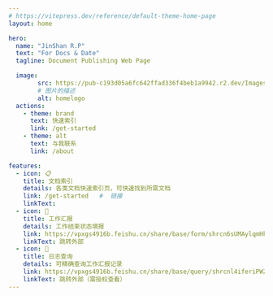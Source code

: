 ```yaml
---
# https://vitepress.dev/reference/default-theme-home-page
layout: home

hero:
  name: "JinShan R.P"
  text: "For Docs & Date"
  tagline: Document Publishing Web Page

  image:
        src: https://pub-c193d05a6fc642ffad336f4beb1a9942.r2.dev/Images/homelogo.png
        # 图片的描述
        alt: homelogo
  actions:
    - theme: brand
      text: 快速索引
      link: /get-started
    - theme: alt
      text: 与我联系
      link: /about

features:
  - icon: 📋   
    title: 文档索引
    details: 各类文档快速索引页，可快速找到所需文档
    link: /get-started   #  链接
    linkText: 
  - icon: 📝
    title: 工作汇报
    details: 工作结束状态填报 
    link: https://vpxgs4916b.feishu.cn/share/base/form/shrcn6sUMAylqmHk3sRLb4zOZhg  #  链接
    linkText: 跳转外部
  - icon: 🔎
    title: 日志查询
    details: 可精确查询工作汇报记录
    link: https://vpxgs4916b.feishu.cn/share/base/query/shrcnl4iferiPW2Tp5m05PkBczb   #  链接
    linkText: 跳转外部（需授权查看）
---
```

